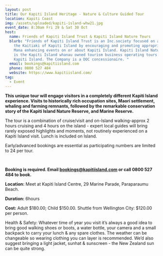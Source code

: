 ```yaml
---
layout: post
title: Our Kapiti Island Heritage - Nature & Culture Guided Tour
location: Kapiti Coast
img: /assets/uploaded/kapiti-island-whw21.jpg
event_date: 8:30am Fri 29 & Sat 30 Oct
host:
  name: Friends of Kapiti Island Trust & Kapiti Island Nature Tours
  blurb: "Friends of Kapiti Island Trust is an Inc.society focused on assisting
    the Kaitiaki of Kapiti Island by encouraging and promoting appropriate and
    Mana enhancing events on or about Kapiti Island. Kapiti Island Nature Tours
    is the Kapiti Island whanau owned tourism business operating tours to and on
    Kapiti Island. The Company is a DOC concessionaire. "
  email: bookings@kapitiisland.com
  phone: 0800 527 484
  website: https://www.kapitiisland.com/
tag:
  - Event
---
```

**This unique tour will engage visitors in a completely different Kapiti Island experience. Visits to historically rich occupation sites, Maori settlement, whaling and farming remnants, followed by the remarkable conservation story of the Kapiti Island Nature Reserve, and Marine Reserve.** 

The tour is a combination of cruise/visit and on-Island walking-approx 2 hours cruising and 4 hours on the island - expert local guides will bring rarely exposed highlights and moments, not routinely experienced on a Kapiti Island visit. Lunch is included on Island. 

Early/advanced bookings are essential as participating numbers are limited to 24 per tour.

<br>

**Booking is required. Email bookings@kapitiisland.com or call 0800 527 484 to book.**

**Location:** Meet at Kapiti Island Centre, 29 Marine Parade, Paraparaumu Beach.

**Duration:**  6hours

**Cost:** Adult $180.00; Child $150.00. Shuttle from Wellington City: $120.00 per person. 

Health & Safety: Whatever time of year you visit it’s always a good idea to bring good walking shoes or boots, a water bottle, your camera and a small backpack to carry your lunch & any spare clothes.  The weather can be changeable so wearing clothing you can layer is recommended. We’d also suggest bringing a light jacket, sunhat & sunscreen - the New Zealand sun can be quite strong.